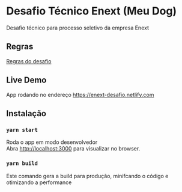# Desafio Técnico Enext (Meu Dog)

Desafio técnico para processo seletivo da empresa Enext

## Regras

[Regras do desafio](https://github.com/enext-wpp/challenges/tree/master/challenge-two)

## Live Demo

App rodando no endereço https://enext-desafio.netlify.com

## Instalação

### `yarn start`

Roda o app em modo desenvolvedor<br />
Abra [http://localhost:3000](http://localhost:3000) para visualizar no browser.

### `yarn build`

Este comando gera a build para produção, minifcando o código e otimizando a performance
